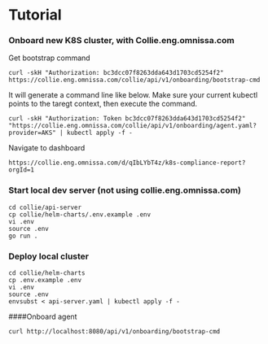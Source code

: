 # Tutorial

### Onboard new K8S cluster, with Collie.eng.omnissa.com

Get bootstrap command
```
curl -skH "Authorization: bc3dcc07f8263dda643d1703cd5254f2" https://collie.eng.omnissa.com/collie/api/v1/onboarding/bootstrap-cmd
```

It will generate a command line like below. Make sure your current kubectl points to the taregt context, then execute the command.

```
curl -skH "Authorization: Token bc3dcc07f8263dda643d1703cd5254f2" "https://collie.eng.omnissa.com/collie/api/v1/onboarding/agent.yaml?provider=AKS" | kubectl apply -f -
```

Navigate to dashboard
```
https://collie.eng.omnissa.com/d/qIbLYbT4z/k8s-compliance-report?orgId=1
```

### Start local dev server (not using collie.eng.omnissa.com)
```
cd collie/api-server
cp collie/helm-charts/.env.example .env
vi .env
source .env
go run .
```

### Deploy local cluster
```
cd collie/helm-charts
cp .env.example .env
vi .env
source .env
envsubst < api-server.yaml | kubectl apply -f -
```

####Onboard agent

```
curl http://localhost:8080/api/v1/onboarding/bootstrap-cmd
```

